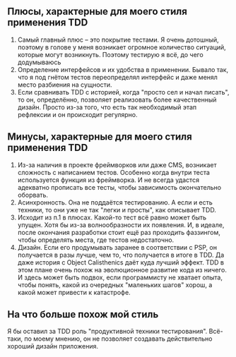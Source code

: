 ## Плюсы, характерные для моего стиля применения TDD

1. Самый главный плюс – это покрытие тестами. Я очень дотошный, поэтому в голове у меня возникает огромное количество
ситуаций, которые могут возникнуть. Поэтому тестирую я всё, до чего додумываюсь
2. Определение интерфейсов и их удобства в применении. Бывало так, что я под гнётом тестов переопределял интерфейс и 
даже менял место разбиения на сущности.
3. Если сравнивать TDD с историей, когда "просто сел и начал писать", то он, определённо, позволяет реализовать более
качественный дизайн. Просто из-за того, что есть так необходимый этап рефлексии и он происходит регулярно.

## Минусы, характерные для моего стиля применения TDD
1. Из-за наличия в проекте фреймворков или даже CMS, возникает сложность с написанием тестов. Особенно когда внутри теста
используется функция из фреймворка. И не всегда удастся адекватно прописать все тесты, чтобы зависимость окончательно
оборвать.
2. Асинхронность. Она не поддаётся тестированию. А если и есть техники, то они уже не так "легки и просты", как описывает
TDD. 
3. Исходит из п.1 в плюсах. Какой-то тест всё равно может быть упущен. Хотя бы из-за волнообразности их появления. И, в идеале,
после окончания разработки стоит ещё раз проходить фаззингом, чтобы определять места, где тестов недостаточно.
4. Дизайн. Если его продумывать заранее в соответствии с PSP, он получается в разы лучше, чем то, что получается в итоге
в TDD. Да даже история с Object Calisthenics даёт куда лучший эффект. TDD в этом плане очень похож на эволюционное развитие
кода из ничего. И здесь может быть подвох, если программисту не хватает опыта, чтобы понять, какой из очередных "маленьких шагов"
хорош, а какой может привести к катастрофе.


## На что больше похож мой стиль
Я бы оставил за TDD роль "продуктивной техники тестирования". Всё-таки, по моему мнению, он не позволяет создавать действительно
хороший дизайн приложения.


